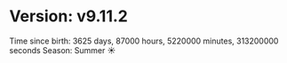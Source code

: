 # Version: v9.11.2
Time since birth: 3625 days, 87000 hours, 5220000 minutes, 313200000 seconds
Season: Summer ☀️
